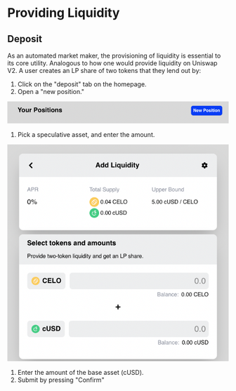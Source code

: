 # Providing Liquidity

## Deposit

As an automated market maker, the provisioning of liquidity is essential to its core utility. Analogous to how one would provide liquidity on Uniswap V2.  A user creates an LP share of two tokens that they lend out by:&#x20;

1. Click on the "deposit" tab on the homepage.
2. Open a "new position."

![](<../../.gitbook/assets/Screen Shot 2022-10-04 at 6.50.53 PM (1).png>)

1. Pick a speculative asset, and enter the amount.

![](<../../.gitbook/assets/Screen Shot 2022-10-04 at 6.51.03 PM (1).png>)&#x20;

1. Enter the amount of the base asset (cUSD).
2. Submit by pressing "Confirm"
